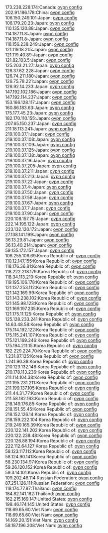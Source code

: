 173.238.228.174:Canada: [ovpn config](vpn/173_238_228_174.ovpn)  
202.91.186.178:China: [ovpn config](vpn/202_91_186_178.ovpn)  
106.150.249.101:Japan: [ovpn config](vpn/106_150_249_101.ovpn)  
106.179.20.23:Japan: [ovpn config](vpn/106_179_20_23.ovpn)  
110.135.120.88:Japan: [ovpn config](vpn/110_135_120_88.ovpn)  
114.187.11.8:Japan: [ovpn config](vpn/114_187_11_8.ovpn)  
114.187.11.8:Japan: [ovpn config](vpn/114_187_11_8.ovpn)  
118.156.238.249:Japan: [ovpn config](vpn/118_156_238_249.ovpn)  
121.119.18.215:Japan: [ovpn config](vpn/121_119_18_215.ovpn)  
121.119.40.89:Japan: [ovpn config](vpn/121_119_40_89.ovpn)  
121.82.103.5:Japan: [ovpn config](vpn/121_82_103_5.ovpn)  
125.203.21.27:Japan: [ovpn config](vpn/125_203_21_27.ovpn)  
126.37.62.228:Japan: [ovpn config](vpn/126_37_62_228.ovpn)  
126.74.211.180:Japan: [ovpn config](vpn/126_74_211_180.ovpn)  
126.75.78.221:Japan: [ovpn config](vpn/126_75_78_221.ovpn)  
126.92.14.233:Japan: [ovpn config](vpn/126_92_14_233.ovpn)  
147.192.102.186:Japan: [ovpn config](vpn/147_192_102_186.ovpn)  
147.192.114.237:Japan: [ovpn config](vpn/147_192_114_237.ovpn)  
153.166.128.117:Japan: [ovpn config](vpn/153_166_128_117.ovpn)  
160.86.183.63:Japan: [ovpn config](vpn/160_86_183_63.ovpn)  
175.177.45.23:Japan: [ovpn config](vpn/175_177_45_23.ovpn)  
182.170.110.155:Japan: [ovpn config](vpn/182_170_110_155.ovpn)  
207.65.150.237:Japan: [ovpn config](vpn/207_65_150_237.ovpn)  
211.18.113.241:Japan: [ovpn config](vpn/211_18_113_241.ovpn)  
219.100.37.1:Japan: [ovpn config](vpn/219_100_37_1.ovpn)  
219.100.37.108:Japan: [ovpn config](vpn/219_100_37_108.ovpn)  
219.100.37.109:Japan: [ovpn config](vpn/219_100_37_109.ovpn)  
219.100.37.125:Japan: [ovpn config](vpn/219_100_37_125.ovpn)  
219.100.37.138:Japan: [ovpn config](vpn/219_100_37_138.ovpn)  
219.100.37.19:Japan: [ovpn config](vpn/219_100_37_19.ovpn)  
219.100.37.205:Japan: [ovpn config](vpn/219_100_37_205.ovpn)  
219.100.37.211:Japan: [ovpn config](vpn/219_100_37_211.ovpn)  
219.100.37.213:Japan: [ovpn config](vpn/219_100_37_213.ovpn)  
219.100.37.22:Japan: [ovpn config](vpn/219_100_37_22.ovpn)  
219.100.37.4:Japan: [ovpn config](vpn/219_100_37_4.ovpn)  
219.100.37.50:Japan: [ovpn config](vpn/219_100_37_50.ovpn)  
219.100.37.58:Japan: [ovpn config](vpn/219_100_37_58.ovpn)  
219.100.37.67:Japan: [ovpn config](vpn/219_100_37_67.ovpn)  
219.100.37.7:Japan: [ovpn config](vpn/219_100_37_7.ovpn)  
219.100.37.90:Japan: [ovpn config](vpn/219_100_37_90.ovpn)  
220.108.157.75:Japan: [ovpn config](vpn/220_108_157_75.ovpn)  
222.14.195.122:Japan: [ovpn config](vpn/222_14_195_122.ovpn)  
223.132.120.172:Japan: [ovpn config](vpn/223_132_120_172.ovpn)  
27.138.141.199:Japan: [ovpn config](vpn/27_138_141_199.ovpn)  
36.13.29.81:Japan: [ovpn config](vpn/36_13_29_81.ovpn)  
36.13.40.214:Japan: [ovpn config](vpn/36_13_40_214.ovpn)  
59.135.172.157:Japan: [ovpn config](vpn/59_135_172_157.ovpn)  
106.255.106.69:Korea Republic of: [ovpn config](vpn/106_255_106_69.ovpn)  
110.12.147.155:Korea Republic of: [ovpn config](vpn/110_12_147_155.ovpn)  
118.176.36.81:Korea Republic of: [ovpn config](vpn/118_176_36_81.ovpn)  
118.222.218.179:Korea Republic of: [ovpn config](vpn/118_222_218_179.ovpn)  
118.34.113.210:Korea Republic of: [ovpn config](vpn/118_34_113_210.ovpn)  
119.195.106.178:Korea Republic of: [ovpn config](vpn/119_195_106_178.ovpn)  
121.137.253.112:Korea Republic of: [ovpn config](vpn/121_137_253_112.ovpn)  
121.142.169.99:Korea Republic of: [ovpn config](vpn/121_142_169_99.ovpn)  
121.143.238.102:Korea Republic of: [ovpn config](vpn/121_143_238_102.ovpn)  
121.145.98.123:Korea Republic of: [ovpn config](vpn/121_145_98_123.ovpn)  
121.169.197.235:Korea Republic of: [ovpn config](vpn/121_169_197_235.ovpn)  
121.175.11.125:Korea Republic of: [ovpn config](vpn/121_175_11_125.ovpn)  
125.128.233.241:Korea Republic of: [ovpn config](vpn/125_128_233_241.ovpn)  
14.63.48.58:Korea Republic of: [ovpn config](vpn/14_63_48_58.ovpn)  
175.114.192.122:Korea Republic of: [ovpn config](vpn/175_114_192_122.ovpn)  
175.115.241.107:Korea Republic of: [ovpn config](vpn/175_115_241_107.ovpn)  
175.121.169.246:Korea Republic of: [ovpn config](vpn/175_121_169_246.ovpn)  
175.194.211.15:Korea Republic of: [ovpn config](vpn/175_194_211_15.ovpn)  
182.229.224.70:Korea Republic of: [ovpn config](vpn/182_229_224_70.ovpn)  
1.231.87.125:Korea Republic of: [ovpn config](vpn/1_231_87_125.ovpn)  
1.241.90.38:Korea Republic of: [ovpn config](vpn/1_241_90_38.ovpn)  
210.123.132.146:Korea Republic of: [ovpn config](vpn/210_123_132_146.ovpn)  
210.178.113.236:Korea Republic of: [ovpn config](vpn/210_178_113_236.ovpn)  
211.114.104.38:Korea Republic of: [ovpn config](vpn/211_114_104_38.ovpn)  
211.195.231.211:Korea Republic of: [ovpn config](vpn/211_195_231_211.ovpn)  
211.199.137.105:Korea Republic of: [ovpn config](vpn/211_199_137_105.ovpn)  
211.44.31.77:Korea Republic of: [ovpn config](vpn/211_44_31_77.ovpn)  
211.58.182.163:Korea Republic of: [ovpn config](vpn/211_58_182_163.ovpn)  
218.149.176.85:Korea Republic of: [ovpn config](vpn/218_149_176_85.ovpn)  
218.151.55.45:Korea Republic of: [ovpn config](vpn/218_151_55_45.ovpn)  
218.152.126.14:Korea Republic of: [ovpn config](vpn/218_152_126_14.ovpn)  
218.159.222.104:Korea Republic of: [ovpn config](vpn/218_159_222_104.ovpn)  
219.249.165.39:Korea Republic of: [ovpn config](vpn/219_249_165_39.ovpn)  
220.122.141.202:Korea Republic of: [ovpn config](vpn/220_122_141_202.ovpn)  
220.122.238.48:Korea Republic of: [ovpn config](vpn/220_122_238_48.ovpn)  
220.126.88.194:Korea Republic of: [ovpn config](vpn/220_126_88_194.ovpn)  
222.112.64.127:Korea Republic of: [ovpn config](vpn/222_112_64_127.ovpn)  
58.123.117.112:Korea Republic of: [ovpn config](vpn/58_123_117_112.ovpn)  
58.124.90.141:Korea Republic of: [ovpn config](vpn/58_124_90_141.ovpn)  
58.230.134.97:Korea Republic of: [ovpn config](vpn/58_230_134_97.ovpn)  
59.26.120.152:Korea Republic of: [ovpn config](vpn/59_26_120_152.ovpn)  
59.3.14.101:Korea Republic of: [ovpn config](vpn/59_3_14_101.ovpn)  
109.202.46.114:Russian Federation: [ovpn config](vpn/109_202_46_114.ovpn)  
87.251.126.111:Russian Federation: [ovpn config](vpn/87_251_126_111.ovpn)  
118.174.77.87:Thailand: [ovpn config](vpn/118_174_77_87.ovpn)  
184.82.141.182:Thailand: [ovpn config](vpn/184_82_141_182.ovpn)  
162.215.169.147:United States: [ovpn config](vpn/162_215_169_147.ovpn)  
198.46.174.145:United States: [ovpn config](vpn/198_46_174_145.ovpn)  
118.69.65.60:Viet Nam: [ovpn config](vpn/118_69_65_60.ovpn)  
118.69.65.60:Viet Nam: [ovpn config](vpn/118_69_65_60.ovpn)  
14.169.20.151:Viet Nam: [ovpn config](vpn/14_169_20_151.ovpn)  
58.187.196.208:Viet Nam: [ovpn config](vpn/58_187_196_208.ovpn)  
